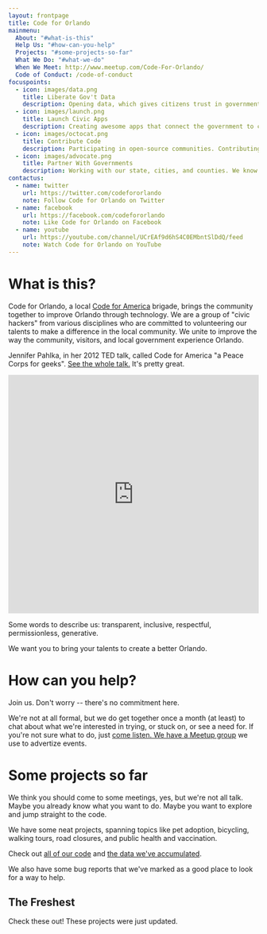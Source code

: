 ```yaml
---
layout: frontpage
title: Code for Orlando
mainmenu:
  About: "#what-is-this"
  Help Us: "#how-can-you-help"
  Projects: "#some-projects-so-far"
  What We Do: "#what-we-do"
  When We Meet: http://www.meetup.com/Code-For-Orlando/
  Code of Conduct: /code-of-conduct
focuspoints:
  - icon: images/data.png
    title: Liberate Gov't Data
    description: Opening data, which gives citizens trust in government, smoothes processes, and aids the economy.
  - icon: images/launch.png
    title: Launch Civic Apps
    description: Creating awesome apps that connect the government to citizens.
  - icon: images/octocat.png
    title: Contribute Code
    description: Participating in open-source communities. Contributing all our code to other CfA brigades.
  - icon: images/advocate.png
    title: Partner With Governments
    description: Working with our state, cities, and counties. We know we can't do it alone.
contactus:
  - name: twitter
    url: https://twitter.com/codefororlando
    note: Follow Code for Orlando on Twitter
  - name: facebook
    url: https://facebook.com/codefororlando
    note: Like Code for Orlando on Facebook
  - name: youtube
    url: https://youtube.com/channel/UCrEAf9d6hS4C0EMbntSlDdQ/feed
    note: Watch Code for Orlando on YouTube
---
```


What is this?
=============

Code for Orlando, a local 
[Code for America](https://www.codeforamerica.org/about/values/) brigade,
brings the community together to improve Orlando through technology. We are a
group of "civic hackers" from various disciplines who are committed to
volunteering our talents to make a difference in the local community. We unite
to improve the way the community, visitors, and local government experience
Orlando.

Jennifer Pahlka, in her 2012 TED talk, called Code for America "a
Peace Corps for geeks". 
<span class="videoframe"><a href="http://www.ted.com/talks/jennifer_pahlka_coding_a_better_government">See the whole talk.</a> It's pretty great.</span><!--- link to video shows up only when narrow screen -->

<iframe class="videoframe" src="https://embed-ssl.ted.com/talks/jennifer_pahlka_coding_a_better_government.html" width="100%" height="480" frameborder="0" scrolling="no" webkitAllowFullScreen mozallowfullscreen allowFullScreen></iframe><!--- embedded video shows up only on wide screen -->

Some words to describe us:  transparent, inclusive, respectful, permissionless,
generative.

We want you to bring your talents to create a better Orlando.

How can you help?
=================

Join us.  Don't worry -- there's no commitment here.

We're not at all formal, but we do get together once a month (at least) to
chat about what we're interested in trying, or stuck on, or see a need for.  If
you're not sure what to do, just [come listen. We have a Meetup
group](http://www.meetup.com/Code-For-Orlando/) we use to advertize events.

<ul id="upcoming-meetup-events"></ul><!--- This is programatically filled. -->


Some projects so far
====================

We think you should come to some meetings, yes, but we're not all talk.  Maybe
you already know what you want to do. Maybe you want to explore and jump
straight to the code. 

We have some neat projects, spanning topics like pet adoption, bicycling,
walking tours, road closures, and public health and vaccination.

Check out [all of our code](https://github.com/cforlando/) and [the
data we've accumulated](https://brigades.opendatanetwork.com/brigade?brigade=Code%20for%20Orlando).

We also have some bug reports that we've marked as a good place to look for a way to help.

<ul id="help-needed-bugs"></ul><script src="images/cfo-help-bugs.js"></script><script>document.fill_help_needed_bugs_list([{% for repository in site.github.public_repositories %}[{{ repository.description | jsonify }} || {{ repository.title | jsonify }}, {{ repository.html_url || jsonify }}, {{ repository.issues_url | jsonify }}, {{ repository.contributors_url | jsonify}}],{% endfor %}]);</script>

The Freshest
------------

Check these out! These projects were just updated.

<ol class="flatlist" id="most-recently-updated-repos"></ol><!--- This is programatically filled. -->

<!---

{{ site.github | jsonify }}






{{ site | jsonify }}

-->
